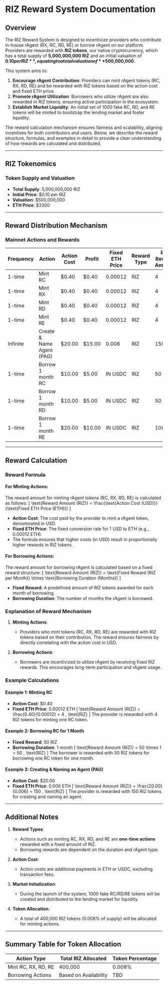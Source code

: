 # RIZ Reward System Documentation

## Overview

The RIZ Reward System is designed to incentivize providers who contribute in-house rAgent (RX, RC, RD, RE) or borrow rAgent on our platform. Providers are rewarded with **RIZ tokens**, our native cryptocurrency, which has a total supply of **5,000,000,000 RIZ** and an initial valuation of **$0.10 per RIZ**, equating to a total valuation of **$500,000,000**.

This system aims to:

1. **Encourage rAgent Contribution**: Providers can mint rAgent tokens (RC, RX, RD, RE) and be rewarded with RIZ tokens based on the action cost and fixed ETH price.
2. **Promote rAgent Utilization**: Borrowers who utilize rAgent are also rewarded in RIZ tokens, ensuring active participation in the ecosystem.
3. **Establish Market Liquidity**: An initial set of 1000 fake RC, RD, and RE tokens will be minted to bootstrap the lending market and foster liquidity.

The reward calculation mechanism ensures fairness and scalability, aligning incentives for both contributors and users. Below, we describe the reward structure, formulas, and examples in detail to provide a clear understanding of how rewards are calculated and distributed.

---

## RIZ Tokenomics

### Token Supply and Valuation
- **Total Supply**: 5,000,000,000 RIZ
- **Initial Price**: $0.10 per RIZ
- **Valuation**: $500,000,000
- **ETH Price**: $3300

---

## Reward Distribution Mechanism

### Mainnet Actions and Rewards

| Frequency     | Action                     | Action Cost | Profit | Fixed ETH Price | Reward Type | RIZ Reward Amount | # of Users | Total Tokens | Token %   | Description               |
|---------------|----------------------------|-------------|--------|-----------------|-------------|-------------------|------------|--------------|-----------|---------------------------|
| 1-time        | Mint RC                    | $0.40       | $0.40  | 0.00012         | RIZ         | 4                 | 100,000    | 400,000      | 0.008%    | One-time action           |
| 1-time        | Mint RX                    | $0.40       | $0.40  | 0.00012         | RIZ         | 4                 |            |              |           | One-time action           |
| 1-time        | Mint RD                    | $0.40       | $0.40  | 0.00012         | RIZ         | 4                 |            |              |           |                           |
| 1-time        | Mint RE                    | $0.40       | $0.40  | 0.00012         | RIZ         | 4                 |            |              |           |                           |
| Infinite      | Create & Name Agent (PAG) | $20.00      | $15.00 | 0.006           | RIZ         | 150               |            |              |           | Multiple                  |
| 1-time        | Borrow 1 month RC         | $10.00      | $5.00  | IN USDC         | RIZ         | 50                |            |              |           | Limited availability: 1000|
| 1-time        | Borrow 1 month RD         | $10.00      | $5.00  | IN USDC         | RIZ         | 50                |            |              |           | Limited availability: 1000|
| 1-time        | Borrow 1 month RE         | $20.00      | $10.00 | IN USDC         | RIZ         | 100               |            |              |           | Limited availability: 1000|

---

## Reward Calculation

### Reward Formula
#### For Minting Actions:
The reward amount for minting rAgent tokens (RC, RX, RD, RE) is calculated as follows:
\[
\text{Reward Amount (RIZ)} = \frac{\text{Action Cost (USD)}}{\text{Fixed ETH Price (ETH)}}
\]

- **Action Cost**: The cost paid by the provider to mint a rAgent token, denominated in USD.
- **Fixed ETH Price**: The fixed conversion rate for 1 USD to ETH (e.g., 0.00012 ETH).
- The formula ensures that higher costs (in USD) result in proportionally higher rewards in RIZ tokens.

#### For Borrowing Actions:
The reward amount for borrowing rAgent is calculated based on a fixed reward structure:
\[
\text{Reward Amount (RIZ)} = \text{Fixed Reward (RIZ per Month)} \times \text{Borrowing Duration (Months)}
\]

- **Fixed Reward**: A predefined amount of RIZ tokens awarded for each month of borrowing.
- **Borrowing Duration**: The number of months the rAgent is borrowed.

### Explanation of Reward Mechanism
1. **Minting Actions**:
   - Providers who mint tokens (RC, RX, RD, RE) are rewarded with RIZ tokens based on their contribution. The reward ensures fairness by directly correlating with the action cost in USD.

2. **Borrowing Actions**:
   - Borrowers are incentivized to utilize rAgent by receiving fixed RIZ rewards. This encourages long-term participation and rAgent usage.

### Example Calculations

#### Example 1: Minting RC
- **Action Cost**: $0.40
- **Fixed ETH Price**: 0.00012 ETH
\[
\text{Reward Amount (RIZ)} = \frac{0.40}{0.00012} = 4 \, \text{RIZ}
\]
The provider is rewarded with 4 RIZ tokens for minting one RC token.

#### Example 2: Borrowing RC for 1 Month
- **Fixed Reward**: 50 RIZ
- **Borrowing Duration**: 1 month
\[
\text{Reward Amount (RIZ)} = 50 \times 1 = 50 \, \text{RIZ}
\]
The borrower is rewarded with 50 RIZ tokens for borrowing one RC token for one month.

#### Example 3: Creating & Naming an Agent (PAG)
- **Action Cost**: $20.00
- **Fixed ETH Price**: 0.006 ETH
\[
\text{Reward Amount (RIZ)} = \frac{20.00}{0.006} = 150 \, \text{RIZ}
\]
The provider is rewarded with 150 RIZ tokens for creating and naming an agent.

---

## Additional Notes

1. **Reward Types**:
   - Actions such as minting RC, RX, RD, and RE are **one-time actions** rewarded with a fixed amount of RIZ.
   - Borrowing rewards are dependent on the duration and rAgent type.

2. **Action Cost**:
   - Action costs are additional payments in ETH or USDC, excluding transaction fees.

3. **Market Initialization**:
   - During the launch of the system, 1000 fake RC/RD/RE tokens will be created and distributed to the lending market for liquidity.

4. **Token Allocation**:
   - A total of 400,000 RIZ tokens (0.008% of supply) will be allocated for minting actions.

---

## Summary Table for Token Allocation

| Action Type          | Total RIZ Allocated | Token Percentage |
|----------------------|---------------------|------------------|
| Mint RC, RX, RD, RE | 400,000             | 0.008%          |
| Borrowing Actions    | Based on Availability | TBD             |